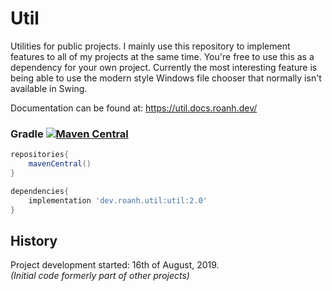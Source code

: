 # Util
Utilities for public projects. I mainly use this repository to implement features to all of my projects at the same time. You're free to use this as a dependency for your own project. Currently the most interesting feature is being able to use the modern style Windows file chooser that normally isn't available in Swing.

Documentation can be found at: https://util.docs.roanh.dev/

### Gradle [![Maven Central](https://img.shields.io/maven-central/v/dev.roanh.util/util)](https://mvnrepository.com/artifact/dev.roanh.util/util)
```groovy
repositories{
	mavenCentral()
}

dependencies{
	implementation 'dev.roanh.util:util:2.0'
}
```

## History
Project development started: 16th of August, 2019.    
_(Initial code formerly part of other projects)_